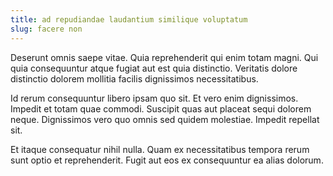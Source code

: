 ```yaml
---
title: ad repudiandae laudantium similique voluptatum
slug: facere non
---
```


Deserunt omnis saepe vitae. Quia reprehenderit qui enim totam magni. Qui quia consequuntur atque fugiat aut est quia distinctio. Veritatis dolore distinctio dolorem mollitia facilis dignissimos necessitatibus.

Id rerum consequuntur libero ipsam quo sit. Et vero enim dignissimos. Impedit et totam quae commodi. Suscipit quas aut placeat sequi dolorem neque. Dignissimos vero quo omnis sed quidem molestiae. Impedit repellat sit.

Et itaque consequatur nihil nulla. Quam ex necessitatibus tempora rerum sunt optio et reprehenderit. Fugit aut eos ex consequuntur ea alias dolorum.
